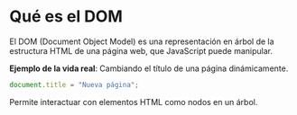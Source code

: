 # Qué es el DOM

El DOM (Document Object Model) es una representación en árbol de la estructura HTML de una página web, que JavaScript puede manipular.

**Ejemplo de la vida real**: Cambiando el título de una página dinámicamente.

```javascript
document.title = "Nueva página";
```

Permite interactuar con elementos HTML como nodos en un árbol.